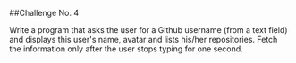 ##Challenge No. 4

Write a program that asks the user for a Github username (from a text field) and displays this user's name, avatar and lists his/her repositories. Fetch the information only after the user stops typing for one second.
